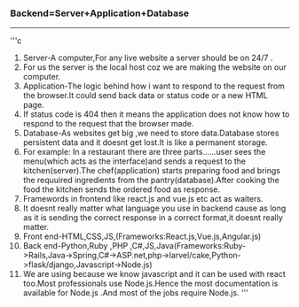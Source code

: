 ### Backend=Server+Application+Database
---
'''c
1. Server-A computer,For any live website a server should be on 24/7 .
2. For us the server is the local host coz we are making the website on our computer.
3. Application-The logic behind how i want to respond to the request from the browser.It could send back data or status code or a new HTML page.
4. If status code is 404 then it means the application does not know how to respond to the request that the browser made.
5. Database-As websites get big ,we need to store data.Database stores persistent data and it doesnt get lost.It is like a permanent storage.
6. For example:
In a restaurant there are three parts......user sees the menu(which acts as the interface)and sends a request to the kitchen(server).The chef(application) starts preparing food and brings the requuired ingredients from the pantry(database).After cooking the food the kitchen sends the ordered food as response.
7. Framewords in frontend like react.js and vue.js etc act as waiters.
8. It doesnt really matter what language you use in backend cause as long as it is sending the correct response in a correct format,it doesnt really matter.
9. Front end-HTML,CSS,JS,(Frameworks:React.js,Vue.js,Angular.js)
10. Back end-Python,Ruby ,PHP ,C#,JS,Java(Frameworks:Ruby->Rails,Java->Spring,C#->ASP.net,php->larvel/cake,Python->flask/django,Javascript->Node.js)
11. We are using because we know javascript and it can be used with react too.Most professionals use Node.js.Hence the most documentation is available for Node.js .And most of the jobs require Node.js.
'''
